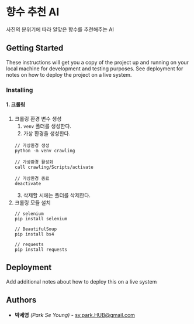 # 향수 추천 AI

사진의 분위기에 따라 알맞은 향수를 추천해주는 AI

## Getting Started

These instructions will get you a copy of the project up and running on your local machine for development and testing purposes. See deployment for notes on how to deploy the project on a live system.

### Installing

#### 1. 크롤링
1. 크롤링 환경 변수 생성
    1. `venv` 폴더를 생성한다.
    2. 가상 환경을 생성한다.
    ```
    // 가상환경 생성
    python -m venv crawling

    // 가상환경 활성화
    call crawling/Scripts/activate

    // 가상환경 종료
    deactivate
    ```
    3. 삭제할 시에는 폴더를 삭제한다.
2. 크롤링 모듈 설치
    ```
    // selenium
    pip install selenium

    // BeautifulSoup
    pip install bs4

    // requests
    pip install requests
    ```

<!-- End with an example of getting some data out of the system or using it for a little demo -->

## Deployment

Add additional notes about how to deploy this on a live system

## Authors

* **박세영** *(Park Se Young)* - sy.park.HUB@gmail.com